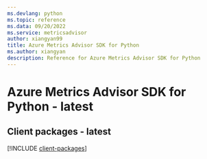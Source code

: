 ```yaml
---
ms.devlang: python
ms.topic: reference
ms.data: 09/20/2022
ms.service: metricsadvisor
author: xiangyan99
title: Azure Metrics Advisor SDK for Python
ms.author: xiangyan
description: Reference for Azure Metrics Advisor SDK for Python
---
```

# Azure Metrics Advisor SDK for Python - latest

## Client packages - latest
[!INCLUDE [client-packages](metrics-advisor-client-index.md)]